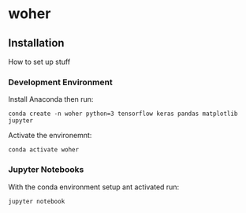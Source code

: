 # woher


## Installation
How to set up stuff

### Development Environment
Install Anaconda then run:

```conda create -n woher python=3 tensorflow keras pandas matplotlib jupyter```

Activate the environemnt:

```conda activate woher```

### Jupyter Notebooks
With the conda environment setup ant activated run:

```jupyter notebook```